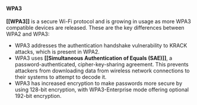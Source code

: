 #### **WPA3**

**[[WPA3]]** is a secure Wi-Fi protocol and is growing in usage as more WPA3 compatible devices are released. These are the key differences between WPA2 and WPA3:

- WPA3 addresses the authentication handshake vulnerability to KRACK attacks, which is present in WPA2. 
- WPA3 uses **[[Simultaneous Authentication of Equals (SAE)]]**, a password-authenticated, cipher-key-sharing agreement. This prevents attackers from downloading data from wireless network connections to their systems to attempt to decode it.
- WPA3 has increased encryption to make passwords more secure by using 128-bit encryption, with WPA3-Enterprise mode offering optional 192-bit encryption.